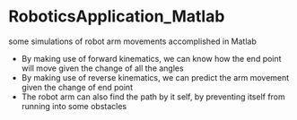 # RoboticsApplication_Matlab
some simulations of robot arm movements accomplished in Matlab
- By making use of forward kinematics, we can know how the end point will move given the change of all the angles
- By making use of reverse kinematics, we can predict the arm movement given the change of end point
- The robot arm can also find the path by it self, by preventing itself from running into some obstacles
